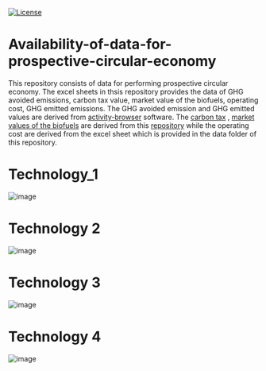 [![License](https://img.shields.io/badge/License-Apache_2.0-blue.svg)](https://opensource.org/licenses/Apache-2.0)
# Availability-of-data-for-prospective-circular-economy
This repository consists of data for performing prospective circular economy. The excel sheets in thsis repository provides the data of GHG avoided emissions, carbon tax value, market value of the biofuels, operating cost, GHG emitted emissions. The GHG avoided emission and GHG emitted values are derived from [activity-browser](https://github.com/LCA-ActivityBrowser/activity-browser) software. 
The [carbon tax](https://github.com/safdarabbas123/Future_Price_of_Biomass_Electricity_based_on_REMIND2.1/tree/main) , 
[market values of the biofuels](https://github.com/safdarabbas123/Future_Price_of_Biomass_Electricity_based_on_REMIND2.1/tree/main) are derived from this [repository](https://github.com/safdarabbas123/Future_Price_of_Biomass_Electricity_based_on_REMIND2.1/tree/main) while the operating cost are derived from the excel sheet which is provided in the data folder of this repository. 
#  Technology_1
![image](https://github.com/user-attachments/assets/d1e36368-714a-4722-9542-9f33de61ee07)
#  Technology 2
![image](https://github.com/user-attachments/assets/c20a00fb-da12-4431-9573-a23f8e2d80c9)
#  Technology 3
![image](https://github.com/user-attachments/assets/1f02cbdc-3ed7-49a5-ae08-77075c9c0adb)
#  Technology 4
![image](https://github.com/user-attachments/assets/cafddbec-8dfd-49fd-8c0a-a4f5cdd3c417)







